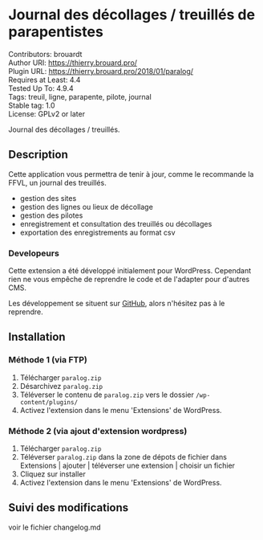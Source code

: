 # Journal des décollages / treuillés de parapentistes  
Contributors: brouardt  
Author URI: https://thierry.brouard.pro/  
Plugin URL: https://thierry.brouard.pro/2018/01/paralog/  
Requires at Least: 4.4  
Tested Up To: 4.9.4  
Tags: treuil, ligne, parapente, pilote, journal  
Stable tag: 1.0  
License: GPLv2 or later  

Journal des décollages / treuillés.

## Description

Cette application vous permettra de tenir à jour, comme le recommande la FFVL, un journal des treuillés.

* gestion des sites
* gestion des lignes ou lieux de décollage
* gestion des pilotes
* enregistrement et consultation des treuillés ou décollages
* exportation des enregistrements au format csv

### Developeurs

Cette extension a été développé initialement pour WordPress. Cependant rien ne vous empêche de reprendre le code et de l'adapter pour d'autres CMS.

Les développement se situent sur [GitHub](https://github.com/brouardt/paralog), alors n'hésitez pas à le reprendre.

## Installation
### Méthode 1 (via FTP)

1. Télécharger `paralog.zip`
2. Désarchivez `paralog.zip`
3. Téléverser le contenu de `paralog.zip` vers le dossier `/wp-content/plugins/`
4. Activez l'extension dans le menu 'Extensions' de WordPress.

### Méthode 2 (via ajout d'extension wordpress)

1. Télécharger `paralog.zip`
2. Téléverser `paralog.zip` dans la zone de dépots de fichier dans Extensions | ajouter | téléverser une extension | choisir un fichier
3. Cliquez sur installer
4. Activez l'extension dans le menu 'Extensions' de WordPress.

## Suivi des modifications

voir le fichier changelog.md
